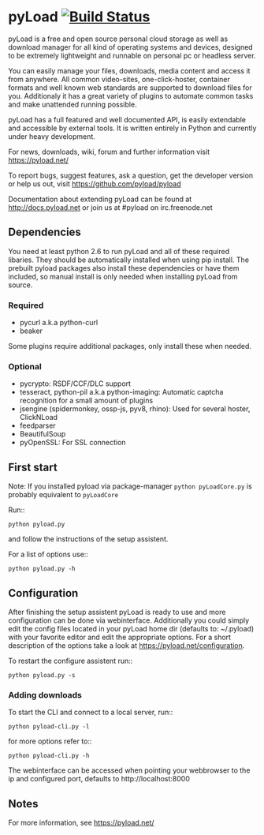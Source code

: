 # pyLoad [![Build Status](http://nightly.pyload.net/buildStatus/icon?job=Nightly)](http://nightly.pyload.net/job/Nightly/)

pyLoad is a free and open source personal cloud storage as well as download manager
for all kind of operating systems and devices, designed to be extremely lightweight and
runnable on personal pc or headless server.

You can easily manage your files, downloads, media content and access it from anywhere.
All common video-sites, one-click-hoster, container formats and well known web standards are supported to download files for you.
Additionaly it has a great variety of plugins to automate common tasks and make unattended running possible.

pyLoad has a full featured and well documented API, is easily extendable and accessible
by external tools. It is written entirely in Python and currently under heavy development.

For news, downloads, wiki, forum and further information visit https://pyload.net/

To report bugs, suggest features, ask a question, get the developer version
or help us out, visit https://github.com/pyload/pyload

Documentation about extending pyLoad can be found at http://docs.pyload.net or join us at #pyload on irc.freenode.net

Dependencies
------------

You need at least python 2.6 to run pyLoad and all of these required libaries.
They should be automatically installed when using pip install.
The prebuilt pyload packages also install these dependencies or have them included, so manual install
is only needed when installing pyLoad from source.

### Required

- pycurl a.k.a python-curl
- beaker

Some plugins require additional packages, only install these when needed.

### Optional

- pycrypto: RSDF/CCF/DLC support
- tesseract, python-pil a.k.a python-imaging: Automatic captcha recognition for a small amount of plugins
- jsengine (spidermonkey, ossp-js, pyv8, rhino): Used for several hoster, ClickNLoad
- feedparser
- BeautifulSoup
- pyOpenSSL: For SSL connection

First start
-----------

Note: If you installed pyload via package-manager `python pyLoadCore.py` is probably equivalent to `pyLoadCore`

Run::

    python pyload.py

and follow the instructions of the setup assistent.

For a list of options use::

    python pyload.py -h

Configuration
-------------

After finishing the setup assistent pyLoad is ready to use and more configuration can be done via webinterface.
Additionally you could simply edit the config files located in your pyLoad home dir (defaults to: ~/.pyload)
with your favorite editor and edit the appropriate options. For a short description of
the options take a look at https://pyload.net/configuration.

To restart the configure assistent run::

    python pyload.py -s

### Adding downloads

To start the CLI and connect to a local server, run::

    python pyload-cli.py -l

for more options refer to::

    python pyload-cli.py -h

The webinterface can be accessed when pointing your webbrowser to the ip and configured port, defaults to http://localhost:8000

Notes
-----
For more information, see https://pyload.net/
